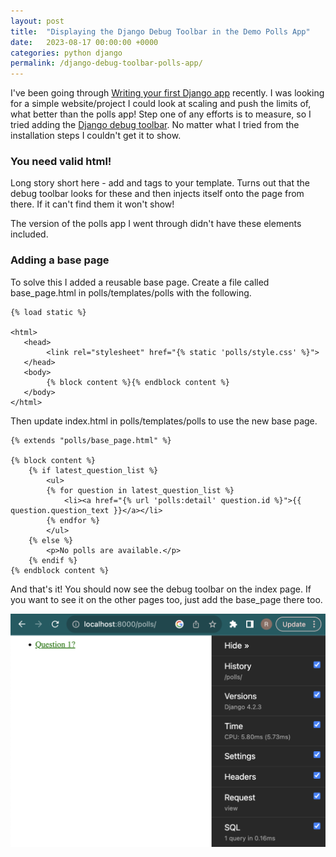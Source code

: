 ```yaml
---
layout: post
title:  "Displaying the Django Debug Toolbar in the Demo Polls App"
date:   2023-08-17 00:00:00 +0000
categories: python django
permalink: /django-debug-toolbar-polls-app/
---
```


I've been going through [Writing your first Django app](https://docs.djangoproject.com/en/4.2/intro/tutorial01/) recently. I was looking for a simple website/project I could look at scaling and push the limits of, what better than the polls app! Step one of any efforts is to measure, so I tried adding the [Django debug toolbar](https://django-debug-toolbar.readthedocs.io/en/latest/). No matter what I tried from the installation steps I couldn't get it to show.

### You need valid html!

Long story short here - add <html> and <body> tags to your template. Turns out that the debug toolbar looks for these and then injects itself onto the page from there. If it can't find them it won't show!

The version of the polls app I went through didn't have these elements included.

### Adding a base page

To solve this I added a reusable base page. Create a file called base_page.html in polls/templates/polls with the following.

```
{% load static %}

<html>
   <head>
        <link rel="stylesheet" href="{% static 'polls/style.css' %}">
   </head>
   <body>
        {% block content %}{% endblock content %}
   </body>
</html>
```

Then update index.html in polls/templates/polls to use the new base page.

```
{% extends "polls/base_page.html" %}

{% block content %}
    {% if latest_question_list %}
        <ul>
        {% for question in latest_question_list %}
            <li><a href="{% url 'polls:detail' question.id %}">{{ question.question_text }}</a></li>
        {% endfor %}
        </ul>
    {% else %}
        <p>No polls are available.</p>
    {% endif %}
{% endblock content %}
```

And that's it! You should now see the debug toolbar on the index page. If you want to see it on the other pages too, just add the base_page there too.

![Page with toolbar](/assets/images/debug_toolbar.png)

